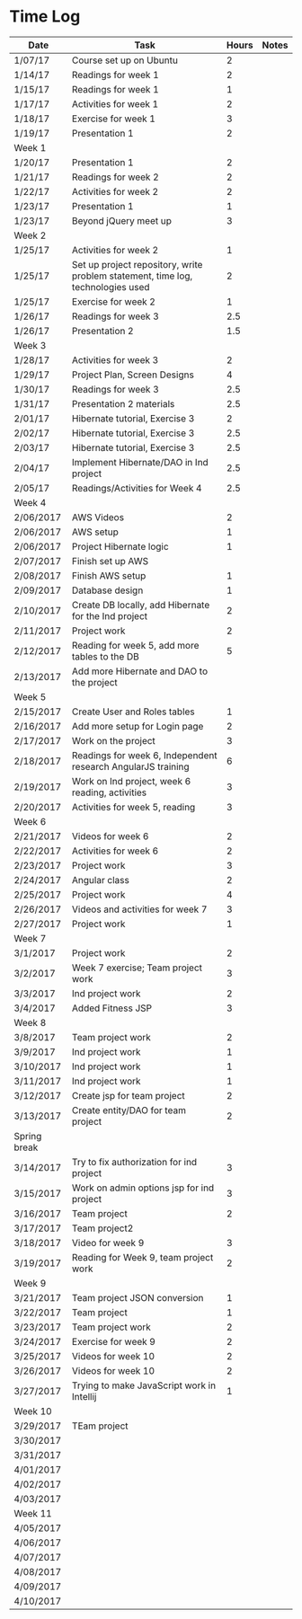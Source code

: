 # Time Log

| Date | Task | Hours | Notes|
|------|------|-------|------|
| 1/07/17| Course set up on Ubuntu| 2 | |
| 1/14/17| Readings for week 1| 2 | |
| 1/15/17| Readings for week 1| 1 | |
| 1/17/17 | Activities for week 1 | 2 |
| 1/18/17| Exercise for week 1| 3 | |
| 1/19/17| Presentation 1| 2 | |
|Week 1 | | | | |
| 1/20/17| Presentation 1| 2 | |
| 1/21/17| Readings for week 2| 2 | |
| 1/22/17| Activities for week 2| 2 | |
| 1/23/17| Presentation 1| 1 | |
| 1/23/17| Beyond jQuery meet up| 3 | |
|Week 2 | | | | |
| 1/25/17| Activities for week 2| 1 | |
| 1/25/17| Set up project repository, write problem statement, time log, technologies used| 2 | |
| 1/25/17| Exercise for week 2  | 1  |   | 
| 1/26/17| Readings for week 3| 2.5 | |
| 1/26/17| Presentation 2| 1.5 | |
|Week 3 | | | | |
| 1/28/17| Activities for week 3| 2 | |
| 1/29/17| Project Plan, Screen Designs| 4 | |
| 1/30/17| Readings for week 3| 2.5 | |
| 1/31/17| Presentation 2 materials| 2.5 | |
| 2/01/17| Hibernate tutorial, Exercise 3| 2 | |
| 2/02/17| Hibernate tutorial, Exercise 3| 2.5 | |
| 2/03/17| Hibernate tutorial, Exercise 3| 2.5 | |
| 2/04/17| Implement Hibernate/DAO in Ind project| 2.5 | |
| 2/05/17| Readings/Activities for Week 4| 2.5 | |
|Week 4 | | | | |
|2/06/2017|AWS Videos|2|||
|2/06/2017|AWS setup|1|||
|2/06/2017|Project Hibernate logic|1|||
|2/07/2017|Finish set up AWS||||
|2/08/2017|Finish AWS setup|1|||
|2/09/2017|Database design|1|||
|2/10/2017|Create DB locally, add Hibernate for the Ind project|2|||
|2/11/2017|Project work|2|||
|2/12/2017|Reading for week 5, add more tables to the DB|5|||
|2/13/2017|Add more Hibernate and DAO to the project||||
|Week 5|||||
|2/15/2017|Create User and Roles tables|1|||
|2/16/2017|Add more setup for Login page|2|||
|2/17/2017|Work on the project|3|||
|2/18/2017|Readings for week 6, Independent research AngularJS training|6|||
|2/19/2017|Work on Ind project, week 6 reading, activities|3|||
|2/20/2017|Activities for week 5, reading|3|||
|Week 6|||||
|2/21/2017|Videos for week 6|2|||
|2/22/2017|Activities for week 6|2|||
|2/23/2017|Project work|3|||
|2/24/2017|Angular class|2|||
|2/25/2017|Project work|4|||
|2/26/2017|Videos and activities for week 7|3|||
|2/27/2017|Project work|1|||
|Week 7|||||
|3/1/2017|Project work |2|||
|3/2/2017|Week 7 exercise; Team project work|3||
|3/3/2017|Ind project work|2||
|3/4/2017|Added Fitness JSP|3||
|Week 8||||
|3/8/2017|Team project work|2||
|3/9/2017|Ind project work|1||
|3/10/2017|Ind project work|1||
|3/11/2017|Ind project work|1||
|3/12/2017|Create jsp for team project|2||
|3/13/2017|Create entity/DAO for team project|2||
|Spring break||||
|3/14/2017|Try to fix authorization for ind project|3||
|3/15/2017|Work on admin options jsp for ind project|3||
|3/16/2017|Team project|2||
|3/17/2017|Team project2|||
|3/18/2017|Video for week 9|3||
|3/19/2017|Reading for Week 9, team project work|2||
|Week 9||||
|3/21/2017|Team project JSON conversion| 1||
|3/22/2017|Team project|1 ||
|3/23/2017|Team project work|2 ||
|3/24/2017|Exercise for week 9|2 ||
|3/25/2017|Videos for week 10|2 ||
|3/26/2017|Videos for week 10|2 ||
|3/27/2017|Trying to make JavaScript work in Intellij|1 ||
|Week 10||||
|3/29/2017|TEam project |||
|3/30/2017||||
|3/31/2017||||
|4/01/2017||||
|4/02/2017||||
|4/03/2017||||
|Week 11||||
|4/05/2017||||
|4/06/2017||||
|4/07/2017||||
|4/08/2017||||
|4/09/2017||||
|4/10/2017||||
